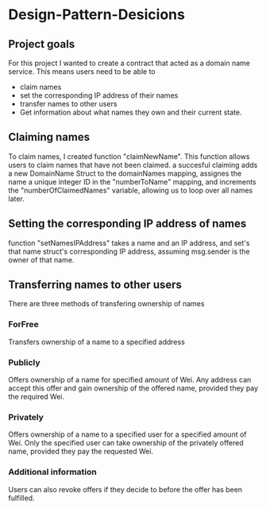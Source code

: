 # Design-Pattern-Desicions

## Project goals

For this project I wanted to create a contract that acted as a domain name service. This means users need to be able to 
- claim names
- set the corresponding IP address of their names
- transfer names to other users
- Get information about what names they own and their current state.

## Claiming names
To claim names, I created function "claimNewName". This function allows users to claim names that have not been claimed. a succesful claiming adds a new DomainName Struct to the domainNames mapping, assignes the name a unique integer ID in the "numberToName" mapping, and increments the "numberOfClaimedNames" variable, allowing us to loop over all names later.

## Setting the corresponding IP address of names

function "setNamesIPAddress" takes a name and an IP address, and set's that name struct's corresponding IP address, assuming msg.sender is the owner of that name.

## Transferring names to other users

There are three methods of transfering ownership of names
### ForFree

Transfers ownership of a name to a specified address

### Publicly

Offers ownership of a name for specified amount of Wei. Any address can accept this offer and gain ownership of the offered name, provided they pay the required Wei.

### Privately

Offers ownership of a name to a specified user for a specified amount of Wei. Only the specified user can take ownership of the privately offered name, provided they pay the requested Wei.

### Additional information

Users can also revoke offers if they decide to before the offer has been fulfilled.
